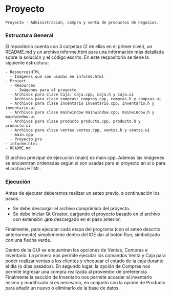 # Proyecto

	Proyecto - Administración, compra y venta de productos de negocios.

### Estructura General

El repositorio cuenta con 3 carpetas (2 de ellas en el primer nivel), un README.md y un archivo informe.html para una información más detallada sobre la solución y el código escrito. En este respositorio se tiene la siguiente estructura:

    - ResourcesHTML
      - Imágenes que son usadas en informe.html
    - Project
      - Resources
        - Imágenes para el proyecto
      - Archivos para clase Caja: caja.cpp, caja.h y caja.ui
      - Archivos para clase compras: compras.cpp, compras.h y compras.ui
      - Archivos para clase inventario inventario.cpp, inventario.h y inventario.ui
      - Archivos para clase mainwindow mainwindow.cpp, mainwindow.h y mainwindow.ui
      - Archivos para clase producto producto.cpp, producto.h y producto.ui
      - Archivos para clase ventas ventas.cpp, ventas.h y ventas.ui
      - main.cpp
      - Proyecto.pro
    - informe.html
    - README.md

El archivo principal de ejecución (main) es main.cpp. Además las imágenes se encuentran ordenadas según si son usadas para el proyecto en sí o para el archivo HTML.


### Ejecución

Antes de ejecutar deberemos realizar un seteo previo, a continuación los pasos. 

- Se debe descargar el archivo comprimido del proyecto.
- Se debe iniciar Qt Creator, cargando el proyecto basado en el archivo con extensión **.pro** descargado en el paso anterior.

Finalmente, para ejecutar cada etapa del programa (con el seteo descrito anteriormente) simplemente dentro del IDE dar al botón Run, simbolizado con una flecha verde.

Dentro de la GUI se encuentran las opciones de Ventas, Compras e Inventario. La primera nos permite ejecutar los comandos Venta y Caja para poder realizar ventas a los clientes y chequear el estado de la caja durante el día (o días pasados). En segundo lugar, la opción de Compras nos permite ingresar una compra realizada al proveedor de preferencia. Finalmente la sección de Inventario nos permite acceder al inventario mismo y modificarlo si es necesario, en conjunto con la opción de Producto para añadir un nuevo o eliminarlo de la base de datos.
